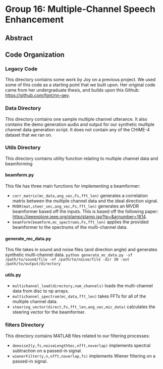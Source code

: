 
# Group 16: Multiple-Channel Speech Enhancement

## Abstract

## Code Organization
### Legacy Code
This directory contains some work by Joy on a previous project. We used some of this code as a starting point that we built upon. Her original code came from her undergraduate thesis, and builds upon this Github: https://github.com/fgnt/nn-gev.

### Data Directory
This directory contains one sample multiple channel utterance. It also contains the demo generation audio and output for our synthetic multiple channel data generation script. It does not contain any of the CHiME-4 dataset that we ran on.

### Utils Directory
This directory contains utility function relating to multiple channel data and beamforming

#### beamform.py
This file has three main functions for implementing a beamformer:
* `corr_matrix(mc_data,ang_vec,Fs,fft_len)` generates a correlation matrix between the multiple channel data and the ideal direction signal.
* `MVDR(mat,steer_vec,ang_vec,Fs,fft_len)` generates an MVDR beamformer based off the inputs. This is based off the following paper: https://ieeexplore.ieee.org/stamp/stamp.jsp?tp=&arnumber=1614.
* `beamform(beamform,mc_spectrums,Fs,fft_len)` applies the provided beamformer to the spectrums of the multi-channel data.

#### generate_mc_data.py
This file takes in sound and noise files (and direction angle) and generates synthetic multi-channel data.
`python generate_mc_data.py -sf /path/to/sound/file -nf /path/to/noise/file -dir 30 -out /path/to/output/directory`

#### utils.py
* `multichannel_load(directory,num_channels)` loads the multi-channel data from disc to np arrays.
* `multichannel_spectrum(mc_data,fft_len)` takes FFTs for all of the multiple channel data.
* `steering_vector(direct,Fs,fft_len,ang_vec,mic_data)` calculates the steering vector for the beamformer.

### filters Directory
This directory contains MATLAB files related to our filtering processes:
* `denoise2(y,fs,noiseLengthSec,nfft,noverlap)` implements spectral subtraction on a passed-in signal.
* `wienerFilter(y,n,nfft,noverlap,fs)` implements Wiener filtering on a passed-in signal.
